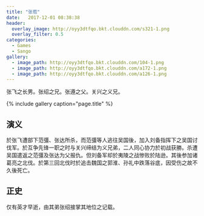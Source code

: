 ```yaml
---
title: "张苞"
date:   2017-12-01 08:38:38
header:
  overlay_image: http://oyy3dtfqo.bkt.clouddn.com/s321-1.png
  overlay_filter: 0.5
categories:
  - Games
  - Sango
gallery:
  - image_path: http://oyy3dtfqo.bkt.clouddn.com/104-1.png
  - image_path: http://oyy3dtfqo.bkt.clouddn.com/a172-1.png
  - image_path: http://oyy3dtfqo.bkt.clouddn.com/a126-1.png
---
```


张飞之长男。张绍之兄。张遵之父。关兴之义兄。

{% include gallery caption="page.title" %}

## 演义

於张飞遭部下范彊、张达所杀，而范彊等人逃往吴国後，加入刘备指挥下之吴国讨伐军。於互争先锋一职之时与关兴缔结为义兄弟，二人同心协力於初战获勝。杀遭吴国遣返之范彊及张达为父报仇。但刘备军却於夷陵之战惨败於陆逊。其後参加诸葛亮之北伐。於第三回北伐时於追击魏国之郭淮、孙礼中跌落谷底，因受伤之故不久後死亡。

## 正史

仅有英才早逝，由其弟张绍接掌其地位之记载。